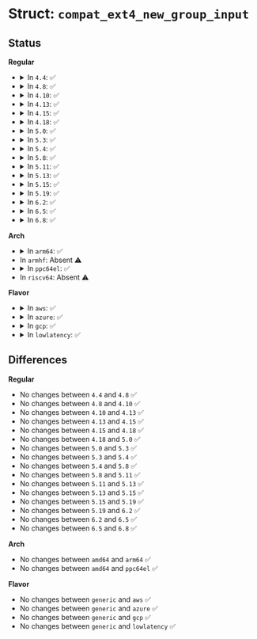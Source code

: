 # Struct: <code>compat_ext4_new_group_input</code>

## Status
<b>Regular</b>
<ul>
<li>
<details>
<summary>In <code>4.4</code>: ✅</summary>

```c
struct compat_ext4_new_group_input {
    u32 group;
    compat_u64 block_bitmap;
    compat_u64 inode_bitmap;
    compat_u64 inode_table;
    u32 blocks_count;
    u16 reserved_blocks;
    u16 unused;
};
```
</details>
</li>
<li>
<details>
<summary>In <code>4.8</code>: ✅</summary>

```c
struct compat_ext4_new_group_input {
    u32 group;
    compat_u64 block_bitmap;
    compat_u64 inode_bitmap;
    compat_u64 inode_table;
    u32 blocks_count;
    u16 reserved_blocks;
    u16 unused;
};
```
</details>
</li>
<li>
<details>
<summary>In <code>4.10</code>: ✅</summary>

```c
struct compat_ext4_new_group_input {
    u32 group;
    compat_u64 block_bitmap;
    compat_u64 inode_bitmap;
    compat_u64 inode_table;
    u32 blocks_count;
    u16 reserved_blocks;
    u16 unused;
};
```
</details>
</li>
<li>
<details>
<summary>In <code>4.13</code>: ✅</summary>

```c
struct compat_ext4_new_group_input {
    u32 group;
    compat_u64 block_bitmap;
    compat_u64 inode_bitmap;
    compat_u64 inode_table;
    u32 blocks_count;
    u16 reserved_blocks;
    u16 unused;
};
```
</details>
</li>
<li>
<details>
<summary>In <code>4.15</code>: ✅</summary>

```c
struct compat_ext4_new_group_input {
    u32 group;
    compat_u64 block_bitmap;
    compat_u64 inode_bitmap;
    compat_u64 inode_table;
    u32 blocks_count;
    u16 reserved_blocks;
    u16 unused;
};
```
</details>
</li>
<li>
<details>
<summary>In <code>4.18</code>: ✅</summary>

```c
struct compat_ext4_new_group_input {
    u32 group;
    compat_u64 block_bitmap;
    compat_u64 inode_bitmap;
    compat_u64 inode_table;
    u32 blocks_count;
    u16 reserved_blocks;
    u16 unused;
};
```
</details>
</li>
<li>
<details>
<summary>In <code>5.0</code>: ✅</summary>

```c
struct compat_ext4_new_group_input {
    u32 group;
    compat_u64 block_bitmap;
    compat_u64 inode_bitmap;
    compat_u64 inode_table;
    u32 blocks_count;
    u16 reserved_blocks;
    u16 unused;
};
```
</details>
</li>
<li>
<details>
<summary>In <code>5.3</code>: ✅</summary>

```c
struct compat_ext4_new_group_input {
    u32 group;
    compat_u64 block_bitmap;
    compat_u64 inode_bitmap;
    compat_u64 inode_table;
    u32 blocks_count;
    u16 reserved_blocks;
    u16 unused;
};
```
</details>
</li>
<li>
<details>
<summary>In <code>5.4</code>: ✅</summary>

```c
struct compat_ext4_new_group_input {
    u32 group;
    compat_u64 block_bitmap;
    compat_u64 inode_bitmap;
    compat_u64 inode_table;
    u32 blocks_count;
    u16 reserved_blocks;
    u16 unused;
};
```
</details>
</li>
<li>
<details>
<summary>In <code>5.8</code>: ✅</summary>

```c
struct compat_ext4_new_group_input {
    u32 group;
    compat_u64 block_bitmap;
    compat_u64 inode_bitmap;
    compat_u64 inode_table;
    u32 blocks_count;
    u16 reserved_blocks;
    u16 unused;
};
```
</details>
</li>
<li>
<details>
<summary>In <code>5.11</code>: ✅</summary>

```c
struct compat_ext4_new_group_input {
    u32 group;
    compat_u64 block_bitmap;
    compat_u64 inode_bitmap;
    compat_u64 inode_table;
    u32 blocks_count;
    u16 reserved_blocks;
    u16 unused;
};
```
</details>
</li>
<li>
<details>
<summary>In <code>5.13</code>: ✅</summary>

```c
struct compat_ext4_new_group_input {
    u32 group;
    compat_u64 block_bitmap;
    compat_u64 inode_bitmap;
    compat_u64 inode_table;
    u32 blocks_count;
    u16 reserved_blocks;
    u16 unused;
};
```
</details>
</li>
<li>
<details>
<summary>In <code>5.15</code>: ✅</summary>

```c
struct compat_ext4_new_group_input {
    u32 group;
    compat_u64 block_bitmap;
    compat_u64 inode_bitmap;
    compat_u64 inode_table;
    u32 blocks_count;
    u16 reserved_blocks;
    u16 unused;
};
```
</details>
</li>
<li>
<details>
<summary>In <code>5.19</code>: ✅</summary>

```c
struct compat_ext4_new_group_input {
    u32 group;
    compat_u64 block_bitmap;
    compat_u64 inode_bitmap;
    compat_u64 inode_table;
    u32 blocks_count;
    u16 reserved_blocks;
    u16 unused;
};
```
</details>
</li>
<li>
<details>
<summary>In <code>6.2</code>: ✅</summary>

```c
struct compat_ext4_new_group_input {
    u32 group;
    compat_u64 block_bitmap;
    compat_u64 inode_bitmap;
    compat_u64 inode_table;
    u32 blocks_count;
    u16 reserved_blocks;
    u16 unused;
};
```
</details>
</li>
<li>
<details>
<summary>In <code>6.5</code>: ✅</summary>

```c
struct compat_ext4_new_group_input {
    u32 group;
    compat_u64 block_bitmap;
    compat_u64 inode_bitmap;
    compat_u64 inode_table;
    u32 blocks_count;
    u16 reserved_blocks;
    u16 unused;
};
```
</details>
</li>
<li>
<details>
<summary>In <code>6.8</code>: ✅</summary>

```c
struct compat_ext4_new_group_input {
    u32 group;
    compat_u64 block_bitmap;
    compat_u64 inode_bitmap;
    compat_u64 inode_table;
    u32 blocks_count;
    u16 reserved_blocks;
    u16 unused;
};
```
</details>
</li>
</ul>
<b>Arch</b>
<ul>
<li>
<details>
<summary>In <code>arm64</code>: ✅</summary>

```c
struct compat_ext4_new_group_input {
    u32 group;
    compat_u64 block_bitmap;
    compat_u64 inode_bitmap;
    compat_u64 inode_table;
    u32 blocks_count;
    u16 reserved_blocks;
    u16 unused;
};
```
</details>
</li>
<li>
In <code>armhf</code>: Absent ⚠️
</li>
<li>
<details>
<summary>In <code>ppc64el</code>: ✅</summary>

```c
struct compat_ext4_new_group_input {
    u32 group;
    compat_u64 block_bitmap;
    compat_u64 inode_bitmap;
    compat_u64 inode_table;
    u32 blocks_count;
    u16 reserved_blocks;
    u16 unused;
};
```
</details>
</li>
<li>
In <code>riscv64</code>: Absent ⚠️
</li>
</ul>
<b>Flavor</b>
<ul>
<li>
<details>
<summary>In <code>aws</code>: ✅</summary>

```c
struct compat_ext4_new_group_input {
    u32 group;
    compat_u64 block_bitmap;
    compat_u64 inode_bitmap;
    compat_u64 inode_table;
    u32 blocks_count;
    u16 reserved_blocks;
    u16 unused;
};
```
</details>
</li>
<li>
<details>
<summary>In <code>azure</code>: ✅</summary>

```c
struct compat_ext4_new_group_input {
    u32 group;
    compat_u64 block_bitmap;
    compat_u64 inode_bitmap;
    compat_u64 inode_table;
    u32 blocks_count;
    u16 reserved_blocks;
    u16 unused;
};
```
</details>
</li>
<li>
<details>
<summary>In <code>gcp</code>: ✅</summary>

```c
struct compat_ext4_new_group_input {
    u32 group;
    compat_u64 block_bitmap;
    compat_u64 inode_bitmap;
    compat_u64 inode_table;
    u32 blocks_count;
    u16 reserved_blocks;
    u16 unused;
};
```
</details>
</li>
<li>
<details>
<summary>In <code>lowlatency</code>: ✅</summary>

```c
struct compat_ext4_new_group_input {
    u32 group;
    compat_u64 block_bitmap;
    compat_u64 inode_bitmap;
    compat_u64 inode_table;
    u32 blocks_count;
    u16 reserved_blocks;
    u16 unused;
};
```
</details>
</li>
</ul>

## Differences
<b>Regular</b>
<ul>
<li>
No changes between <code>4.4</code> and <code>4.8</code> ✅
</li>
<li>
No changes between <code>4.8</code> and <code>4.10</code> ✅
</li>
<li>
No changes between <code>4.10</code> and <code>4.13</code> ✅
</li>
<li>
No changes between <code>4.13</code> and <code>4.15</code> ✅
</li>
<li>
No changes between <code>4.15</code> and <code>4.18</code> ✅
</li>
<li>
No changes between <code>4.18</code> and <code>5.0</code> ✅
</li>
<li>
No changes between <code>5.0</code> and <code>5.3</code> ✅
</li>
<li>
No changes between <code>5.3</code> and <code>5.4</code> ✅
</li>
<li>
No changes between <code>5.4</code> and <code>5.8</code> ✅
</li>
<li>
No changes between <code>5.8</code> and <code>5.11</code> ✅
</li>
<li>
No changes between <code>5.11</code> and <code>5.13</code> ✅
</li>
<li>
No changes between <code>5.13</code> and <code>5.15</code> ✅
</li>
<li>
No changes between <code>5.15</code> and <code>5.19</code> ✅
</li>
<li>
No changes between <code>5.19</code> and <code>6.2</code> ✅
</li>
<li>
No changes between <code>6.2</code> and <code>6.5</code> ✅
</li>
<li>
No changes between <code>6.5</code> and <code>6.8</code> ✅
</li>
</ul>
<b>Arch</b>
<ul>
<li>
No changes between <code>amd64</code> and <code>arm64</code> ✅
</li>
<li>
No changes between <code>amd64</code> and <code>ppc64el</code> ✅
</li>
</ul>
<b>Flavor</b>
<ul>
<li>
No changes between <code>generic</code> and <code>aws</code> ✅
</li>
<li>
No changes between <code>generic</code> and <code>azure</code> ✅
</li>
<li>
No changes between <code>generic</code> and <code>gcp</code> ✅
</li>
<li>
No changes between <code>generic</code> and <code>lowlatency</code> ✅
</li>
</ul>
